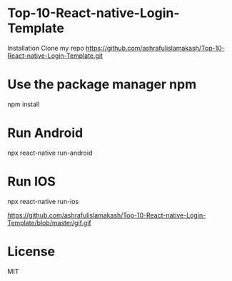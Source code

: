 
# Top-10-React-native-Login-Template
Installation
Clone my repo
https://github.com/ashrafulislamakash/Top-10-React-native-Login-Template.git

# Use the package manager npm
npm install

# Run Android
npx react-native run-android

# Run IOS
npx react-native run-ios

https://github.com/ashrafulislamakash/Top-10-React-native-Login-Template/blob/master/gif.gif

# License
MIT
